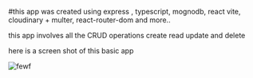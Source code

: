 #this app was created using 
express ,
typescript,
mognodb,
react vite,
cloudinary + multer,
react-router-dom and more..

this app involves all the CRUD operations create read update and delete

here is a screen shot of this basic app


![fewf](https://github.com/user-attachments/assets/af2f9e0c-8823-4c37-84b1-90b3f5c90b67)
